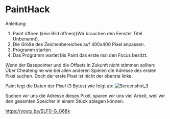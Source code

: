 # PaintHack

Anleitung:
1. Paint öffnen (kein Bild öffnen)(Wir brauchen den Fenster Titel Unbenannt).
2. Die Größe des Zeichenbereiches auf 400x400 Pixel anpassen.
3. Programm starten
4. Das Programm wartet bis Paint das erste mal den Focus besitzt.

Wenn der Basepointer und die Offsets in Zukunft nicht stimmen sollten:
Über Cheatengine wie bei allen anderen Spielen die Adresse des ersten Pixel suchen.
Doch der erste Pixel ist nicht der oberste linke. 

Paint legt die Daten der Pixel (3 Bytes) wie folgt ab:
![Screenshot_3](https://github.com/Farliam93/Snake-PaintHack/assets/116157943/ada270c2-6295-43f5-92c0-96d97ed500d5)

Suchen wir uns die Adresse dieses Pixel, sparen wir uns viel Arbeit, 
weil wir den gesamten Speicher in einem Stück ablegen können.

https://youtu.be/SLF0-G_G68k


